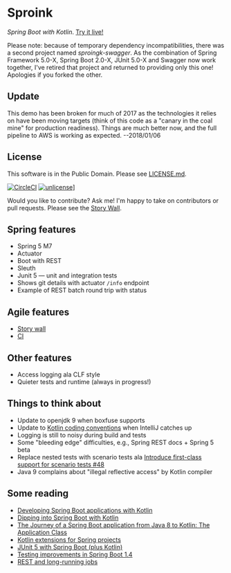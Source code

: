 # Sproink

_Spring Boot with Kotlin_.  [Try it live!](http://sproingk-binkley.boxfuse.io:8080/)

Please note: because of temporary dependency incompatibilities, there was a
second project named _sproingk-swagger_.  As the combination of Spring
Framework 5.0-X, Spring Boot 2.0-X, JUnit 5.0-X and Swagger now work together,
I've retired that project and returned to providing only this one!  Apologies
if you forked the other.

## Update

This demo has been broken for much of 2017 as the technologies it relies on
have been moving targets (think of this code as a "canary in the coal mine"
for production readiness).  Things are much better now, and the full pipeline
to AWS is working as expected. --2018/01/06

## License

This software is in the Public Domain.  Please see [LICENSE.md](LICENSE.md).

[![CircleCI](https://img.shields.io/circleci/project/github/binkley/sproingk.svg)](https://circleci.com/gh/binkley/sproingk) [![unlicense](https://img.shields.io/badge/un-license-green.svg?style=flat)](http://unlicense.org)]

Would you like to contribute?  Ask me!  I'm happy to take on contributors or
pull requests.  Please see the [Story
Wall](https://github.com/binkley/sproingk/projects/2).

## Spring features

* Spring 5 M7
* Actuator
* Boot with REST
* Sleuth
* Junit 5 &mdash; unit and integration tests
* Shows git details with actuator `/info` endpoint
* Example of REST batch round trip with status

## Agile features

* [Story wall](https://github.com/binkley/sproingk/projects/2)
* [CI](https://circleci.com/gh/binkley/sproingk)

## Other features

* Access logging ala CLF style
* Quieter tests and runtime (always in progress!)

## Things to think about

* Update to openjdk 9 when boxfuse supports
* Update to [Kotlin coding conventions](http://kotlinlang.org/docs/reference/coding-conventions.html) when IntelliJ catches up
* Logging is still to noisy during build and tests
* Some "bleeding edge" difficulties, e.g., Spring REST docs + Spring 5 beta
* Replace nested tests with scenario tests ala [Introduce first-class support for scenario tests #48](https://github.com/junit-team/junit5/issues/48)
* Java 9 complains about "illegal reflective access" by Kotlin compiler

## Some reading

* [Developing Spring Boot applications with Kotlin](https://spring.io/blog/2016/02/15/developing-spring-boot-applications-with-kotlin)
* [Dipping into Spring Boot with Kotlin](https://medium.com/@mchlstckl/dipping-into-spring-boot-with-kotlin-31881edd13c2#.h26gsle9y)
* [The Journey of a Spring Boot application from Java 8 to Kotlin: The Application Class](http://engineering.pivotal.io/post/spring-boot-application-with-kotlin/)
* [Kotlin extensions for Spring projects](https://github.com/sdeleuze/spring-kotlin)
* [JUnit 5 with Spring Boot (plus Kotlin)](https://objectpartners.com/2016/07/26/junit-5-with-spring-boot-plus-kotlin/)
* [Testing improvements in Spring Boot 1.4](https://spring.io/blog/2016/04/15/testing-improvements-in-spring-boot-1-4)
* [REST and long-running jobs](http://farazdagi.com/blog/2014/rest-long-running-jobs/)
